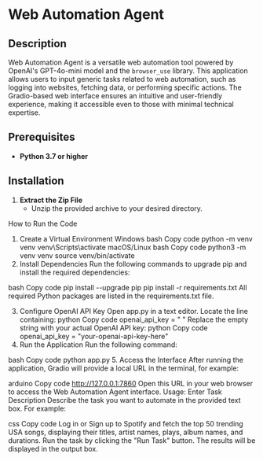 # Web Automation Agent

## Description
Web Automation Agent is a versatile web automation tool powered by OpenAI's GPT-4o-mini model and the `browser_use` library. This application allows users to input generic tasks related to web automation, such as logging into websites, fetching data, or performing specific actions. The Gradio-based web interface ensures an intuitive and user-friendly experience, making it accessible even to those with minimal technical expertise.

## Prerequisites
- **Python 3.7 or higher**

## Installation

1. **Extract the Zip File**
   - Unzip the provided archive to your desired directory.

How to Run the Code
1. Create a Virtual Environment
Windows
bash
Copy code
python -m venv venv
venv\Scripts\activate
macOS/Linux
bash
Copy code
python3 -m venv venv
source venv/bin/activate
2. Install Dependencies
Run the following commands to upgrade pip and install the required dependencies:

bash
Copy code
pip install --upgrade pip
pip install -r requirements.txt
All required Python packages are listed in the requirements.txt file.

3. Configure OpenAI API Key
Open app.py in a text editor.
Locate the line containing:
python
Copy code
openai_api_key = " "
Replace the empty string with your actual OpenAI API key:
python
Copy code
openai_api_key = "your-openai-api-key-here"
4. Run the Application
Run the following command:

bash
Copy code
python app.py
5. Access the Interface
After running the application, Gradio will provide a local URL in the terminal, for example:

arduino
Copy code
http://127.0.0.1:7860
Open this URL in your web browser to access the Web Automation Agent interface.
Usage: Enter Task Description
Describe the task you want to automate in the provided text box.
For example:

css
Copy code
Log in or Sign up to Spotify and fetch the top 50 trending USA songs, displaying their titles, artist names, plays, album names, and durations.
Run the task by clicking the "Run Task" button.
The results will be displayed in the output box.
